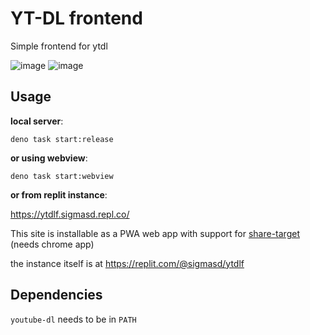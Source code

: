 # YT-DL frontend

Simple frontend for ytdl

![image](https://user-images.githubusercontent.com/22427111/194400540-cef665b0-aa37-4a52-8bbe-8b5c5340bd02.png)
![image](https://user-images.githubusercontent.com/22427111/194400380-0a9b5986-b94d-486a-a21f-dd47038bd9e5.png)

## Usage

**local server**:

`deno task start:release`

**or using webview**:

`deno task start:webview`

**or from replit instance**:

https://ytdlf.sigmasd.repl.co/

This site is installable as a PWA web app with support for
[share-target](https://web.dev/web-share-target/) (needs chrome app)

the instance itself is at https://replit.com/@sigmasd/ytdlf

## Dependencies

`youtube-dl` needs to be in `PATH`
